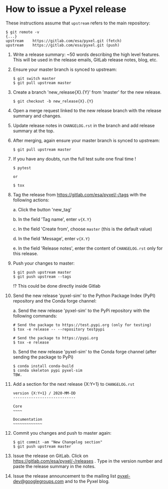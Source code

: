 # How to issue a Pyxel release

These instructions assume that `upstream` refers to the main repository:

```fish
$ git remote -v
{...}
upstream	https://gitlab.com/esa/pyxel.git (fetch)
upstream	https://gitlab.com/esa/pyxel.git (push)
```

1. Write a release summary: ~50 words describing the high level features. This will be used in the release emails, GitLab release notes, blog, etc.

1. Ensure your master branch is synced to upstream:

   ```fish
   $ git switch master
   $ git pull upstream master
   ```

1. Create a branch 'new_release{X}.{Y}' from 'master' for the new release.

   ```fish
   $ git checkout -b new_release{X}.{Y}
   ```

1. Open a merge request linked to the new release branch with the release summary and changes.

1. Update release notes in `CHANGELOG.rst` in the branch and add release summary at the top.

1. After merging, again ensure your master branch is synced to upstream:

   ```fish
   $ git pull upstream master
   ```

1. If you have any doubts, run the full test suite one final time !

   ```fish
   $ pytest

   or

   $ tox
   ```

1. Tag the release from https://gitlab.com/esa/pyxel/-/tags with the following actions:

   a. Click the button 'new_tag'

   b. In the field 'Tag name', enter `v{X.Y}`

   c. In the field 'Create from', choose `master` (this is the default value)

   d. In the field 'Message', enter `v{X.Y}`

   e. In the field 'Release notes', enter the content of `CHANGELOG.rst` only for this release.

1. Push your changes to master:
   ```fish
   $ git push upstream master
   $ git push upstream --tags
   ```
   :interrobang: This could be done directly inside Gitlab

1. Send the new release 'pyxel-sim' to the Python Package Index (PyPI) repository and
   the Conda forge channel:
   
   a. Send the new release 'pyxel-sim' to the PyPi repository with the following commands:
      ```fish
      # Send the package to https://test.pypi.org (only for testing)
      $ tox -e release -- --repository testpypi

      # Send the package to https://pypi.org
      $ tox -e release
      ```
   
   b. Send the new release 'pyxel-sim' to the Conda forge channel (after sending the 
      package to PyPi)
      ```fish
      $ conda install conda-build
      $ conda skeleton pypi pyxel-sim
      TBW.
      ```

1. Add a section for the next release {X:Y+1} to `CHANGELOG.rst`

    ```fish
    version {X:Y+1} / 2020-MM-DD
    ----------------------------

    Core
    ~~~~

    Documentation
    ~~~~~~~~~~~~~
    ```

1. Commit you changes and push to master again:
    ```fish
    $ git commit -am "New Changelog section"
    $ git push upstream master
    ```

1. Issue the release on GitLab.
   Click on https://gitlab.com/esa/pyxel/-/releases . Type in the version number and paste the release summary in the notes.

1. Issue the release announcement to the mailing list pyxel-dev@googlegroups.com and to the Pyxel blog.
